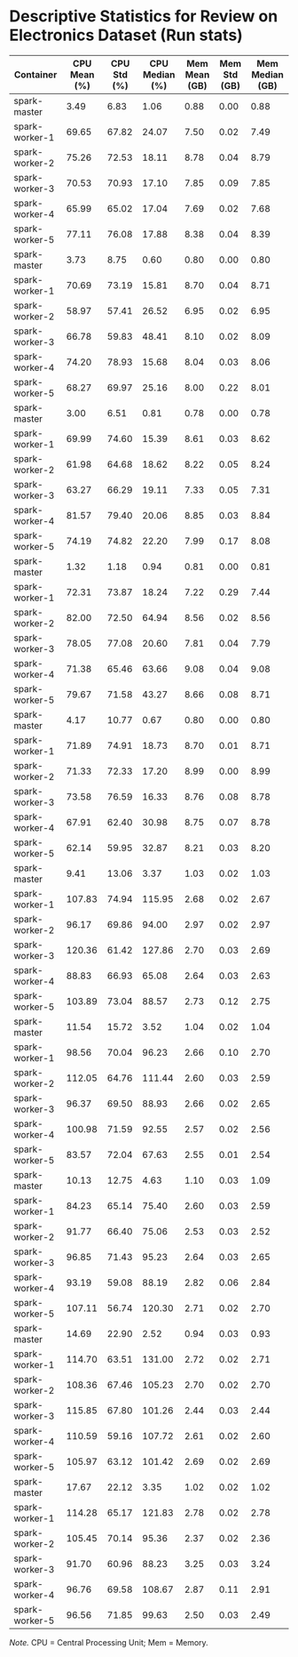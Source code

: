 # Descriptive Statistics for Review on Electronics Dataset (Run stats)


| Container | CPU Mean (%) | CPU Std (%) | CPU Median (%) | Mem Mean (GB) | Mem Std (GB) | Mem Median (GB) |
| --------- | ------------ | ----------- | -------------- | ------------- | ------------ | --------------- |
| spark-master | 3.49 | 6.83 | 1.06 | 0.88 | 0.00 | 0.88 |
| spark-worker-1 | 69.65 | 67.82 | 24.07 | 7.50 | 0.02 | 7.49 |
| spark-worker-2 | 75.26 | 72.53 | 18.11 | 8.78 | 0.04 | 8.79 |
| spark-worker-3 | 70.53 | 70.93 | 17.10 | 7.85 | 0.09 | 7.85 |
| spark-worker-4 | 65.99 | 65.02 | 17.04 | 7.69 | 0.02 | 7.68 |
| spark-worker-5 | 77.11 | 76.08 | 17.88 | 8.38 | 0.04 | 8.39 |
| spark-master | 3.73 | 8.75 | 0.60 | 0.80 | 0.00 | 0.80 |
| spark-worker-1 | 70.69 | 73.19 | 15.81 | 8.70 | 0.04 | 8.71 |
| spark-worker-2 | 58.97 | 57.41 | 26.52 | 6.95 | 0.02 | 6.95 |
| spark-worker-3 | 66.78 | 59.83 | 48.41 | 8.10 | 0.02 | 8.09 |
| spark-worker-4 | 74.20 | 78.93 | 15.68 | 8.04 | 0.03 | 8.06 |
| spark-worker-5 | 68.27 | 69.97 | 25.16 | 8.00 | 0.22 | 8.01 |
| spark-master | 3.00 | 6.51 | 0.81 | 0.78 | 0.00 | 0.78 |
| spark-worker-1 | 69.99 | 74.60 | 15.39 | 8.61 | 0.03 | 8.62 |
| spark-worker-2 | 61.98 | 64.68 | 18.62 | 8.22 | 0.05 | 8.24 |
| spark-worker-3 | 63.27 | 66.29 | 19.11 | 7.33 | 0.05 | 7.31 |
| spark-worker-4 | 81.57 | 79.40 | 20.06 | 8.85 | 0.03 | 8.84 |
| spark-worker-5 | 74.19 | 74.82 | 22.20 | 7.99 | 0.17 | 8.08 |
| spark-master | 1.32 | 1.18 | 0.94 | 0.81 | 0.00 | 0.81 |
| spark-worker-1 | 72.31 | 73.87 | 18.24 | 7.22 | 0.29 | 7.44 |
| spark-worker-2 | 82.00 | 72.50 | 64.94 | 8.56 | 0.02 | 8.56 |
| spark-worker-3 | 78.05 | 77.08 | 20.60 | 7.81 | 0.04 | 7.79 |
| spark-worker-4 | 71.38 | 65.46 | 63.66 | 9.08 | 0.04 | 9.08 |
| spark-worker-5 | 79.67 | 71.58 | 43.27 | 8.66 | 0.08 | 8.71 |
| spark-master | 4.17 | 10.77 | 0.67 | 0.80 | 0.00 | 0.80 |
| spark-worker-1 | 71.89 | 74.91 | 18.73 | 8.70 | 0.01 | 8.71 |
| spark-worker-2 | 71.33 | 72.33 | 17.20 | 8.99 | 0.00 | 8.99 |
| spark-worker-3 | 73.58 | 76.59 | 16.33 | 8.76 | 0.08 | 8.78 |
| spark-worker-4 | 67.91 | 62.40 | 30.98 | 8.75 | 0.07 | 8.78 |
| spark-worker-5 | 62.14 | 59.95 | 32.87 | 8.21 | 0.03 | 8.20 |
| spark-master | 9.41 | 13.06 | 3.37 | 1.03 | 0.02 | 1.03 |
| spark-worker-1 | 107.83 | 74.94 | 115.95 | 2.68 | 0.02 | 2.67 |
| spark-worker-2 | 96.17 | 69.86 | 94.00 | 2.97 | 0.02 | 2.97 |
| spark-worker-3 | 120.36 | 61.42 | 127.86 | 2.70 | 0.03 | 2.69 |
| spark-worker-4 | 88.83 | 66.93 | 65.08 | 2.64 | 0.03 | 2.63 |
| spark-worker-5 | 103.89 | 73.04 | 88.57 | 2.73 | 0.12 | 2.75 |
| spark-master | 11.54 | 15.72 | 3.52 | 1.04 | 0.02 | 1.04 |
| spark-worker-1 | 98.56 | 70.04 | 96.23 | 2.66 | 0.10 | 2.70 |
| spark-worker-2 | 112.05 | 64.76 | 111.44 | 2.60 | 0.03 | 2.59 |
| spark-worker-3 | 96.37 | 69.50 | 88.93 | 2.66 | 0.02 | 2.65 |
| spark-worker-4 | 100.98 | 71.59 | 92.55 | 2.57 | 0.02 | 2.56 |
| spark-worker-5 | 83.57 | 72.04 | 67.63 | 2.55 | 0.01 | 2.54 |
| spark-master | 10.13 | 12.75 | 4.63 | 1.10 | 0.03 | 1.09 |
| spark-worker-1 | 84.23 | 65.14 | 75.40 | 2.60 | 0.03 | 2.59 |
| spark-worker-2 | 91.77 | 66.40 | 75.06 | 2.53 | 0.03 | 2.52 |
| spark-worker-3 | 96.85 | 71.43 | 95.23 | 2.64 | 0.03 | 2.65 |
| spark-worker-4 | 93.19 | 59.08 | 88.19 | 2.82 | 0.06 | 2.84 |
| spark-worker-5 | 107.11 | 56.74 | 120.30 | 2.71 | 0.02 | 2.70 |
| spark-master | 14.69 | 22.90 | 2.52 | 0.94 | 0.03 | 0.93 |
| spark-worker-1 | 114.70 | 63.51 | 131.00 | 2.72 | 0.02 | 2.71 |
| spark-worker-2 | 108.36 | 67.46 | 105.23 | 2.70 | 0.02 | 2.70 |
| spark-worker-3 | 115.85 | 67.80 | 101.26 | 2.44 | 0.03 | 2.44 |
| spark-worker-4 | 110.59 | 59.16 | 107.72 | 2.61 | 0.02 | 2.60 |
| spark-worker-5 | 105.97 | 63.12 | 101.42 | 2.69 | 0.02 | 2.69 |
| spark-master | 17.67 | 22.12 | 3.35 | 1.02 | 0.02 | 1.02 |
| spark-worker-1 | 114.28 | 65.17 | 121.83 | 2.78 | 0.02 | 2.78 |
| spark-worker-2 | 105.45 | 70.14 | 95.36 | 2.37 | 0.02 | 2.36 |
| spark-worker-3 | 91.70 | 60.96 | 88.23 | 3.25 | 0.03 | 3.24 |
| spark-worker-4 | 96.76 | 69.58 | 108.67 | 2.87 | 0.11 | 2.91 |
| spark-worker-5 | 96.56 | 71.85 | 99.63 | 2.50 | 0.03 | 2.49 |


*Note.* CPU = Central Processing Unit; Mem = Memory.